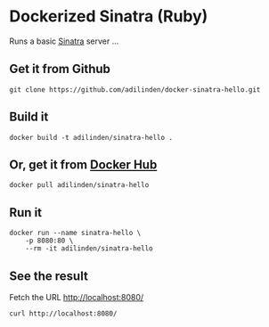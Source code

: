 # Dockerized Sinatra (Ruby)

Runs a basic [Sinatra](http://www.sinatrarb.com) server ...

## Get it from Github

    git clone https://github.com/adilinden/docker-sinatra-hello.git

## Build it

    docker build -t adilinden/sinatra-hello .

## Or, get it from [Docker Hub](https://hub.docker.com/)

    docker pull adilinden/sinatra-hello

## Run it

    docker run --name sinatra-hello \
        -p 8080:80 \
        --rm -it adilinden/sinatra-hello

## See the result

Fetch the URL [http://localhost:8080/](http://localhost:8080/)

    curl http://localhost:8080/
